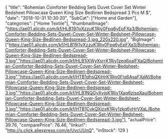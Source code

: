{
	"title": "Bohemian Comforter Bedding Sets Duvet Cover Set Winter Bedsheet Pillowcase Queen King Size Bedlinen Bedspread 3 Pcs M $",
	"date": "2018-10-31 10:30:20",
	"SubCat": ["Home and Garden"],
	"categories": ["Home Textile"],
	"thumbnailImage": "https://ae01.alicdn.com/kf/HLB19i1vXzzuK1Rjy0Fpq6yEpFXa3/Bohemian-Comforter-Bedding-Sets-Duvet-Cover-Set-Winter-Bedsheet-Pillowcase-Queen-King-Size-Bedlinen-Bedspread-3.jpg_220x220.jpg",
	"BigImage": ["https://ae01.alicdn.com/kf/HLB19i1vXzzuK1Rjy0Fpq6yEpFXa3/Bohemian-Comforter-Bedding-Sets-Duvet-Cover-Set-Winter-Bedsheet-Pillowcase-Queen-King-Size-Bedlinen-Bedspread-3.jpg","https://ae01.alicdn.com/kf/HLB1iXWyXsrrK1Rjy1zeq6xalFXaQ/Bohemian-Comforter-Bedding-Sets-Duvet-Cover-Set-Winter-Bedsheet-Pillowcase-Queen-King-Size-Bedlinen-Bedspread-3.jpg","https://ae01.alicdn.com/kf/HTB1dhsQXiHrK1Rjy0Flq6AsaFXaW/Bohemian-Comforter-Bedding-Sets-Duvet-Cover-Set-Winter-Bedsheet-Pillowcase-Queen-King-Size-Bedlinen-Bedspread-3.jpg","https://ae01.alicdn.com/kf/HLB1NQGyXvjsK1Rjy1Xaq6zispXau/Bohemian-Comforter-Bedding-Sets-Duvet-Cover-Set-Winter-Bedsheet-Pillowcase-Queen-King-Size-Bedlinen-Bedspread-3.jpg","https://ae01.alicdn.com/kf/HTB1CvkQXizxK1Rjy1zkq6yHrVXaL/Bohemian-Comforter-Bedding-Sets-Duvet-Cover-Set-Winter-Bedsheet-Pillowcase-Queen-King-Size-Bedlinen-Bedspread-3.jpg"],
	"actualPrice": 39.76,
	"comparePrice": 76.46,
	"linkurl": "http://s.click.aliexpress.com/e/UvcUUnQ",
	"inStock": 129
}
